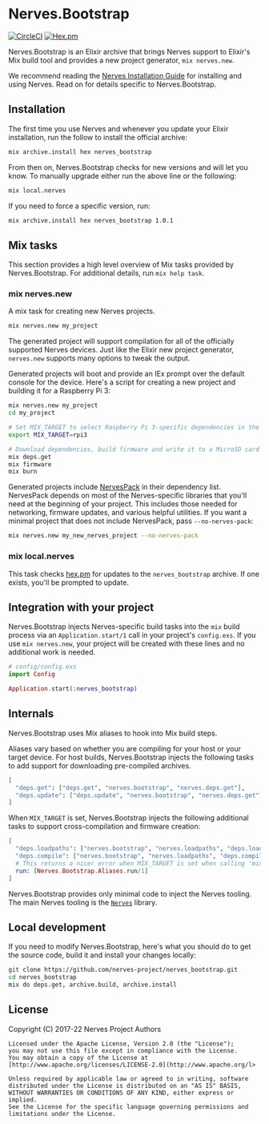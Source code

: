 # Nerves.Bootstrap

[![CircleCI](https://circleci.com/gh/nerves-project/nerves_bootstrap.svg?style=svg)](https://circleci.com/gh/nerves-project/nerves_bootstrap)
[![Hex.pm](https://img.shields.io/hexpm/v/nerves_bootstrap.svg)](https://hex.pm/packages/nerves_bootstrap)

Nerves.Bootstrap is an Elixir archive that brings Nerves support to Elixir's Mix
build tool and provides a new project generator, `mix nerves.new`.

We recommend reading the [Nerves Installation
Guide](https://hexdocs.pm/nerves/installation.html) for installing and using
Nerves. Read on for details specific to Nerves.Bootstrap.

## Installation

The first time you use Nerves and whenever you update your Elixir installation,
run the follow to install the official archive:

```bash
mix archive.install hex nerves_bootstrap
```

From then on, Nerves.Bootstrap checks for new versions and will let you know. To
manually upgrade either run the above line or the following:

```bash
mix local.nerves
```

If you need to force a specific version, run:

```bash
mix archive.install hex nerves_bootstrap 1.0.1
```

## Mix tasks

This section provides a high level overview of Mix tasks provided by
Nerves.Bootstrap. For additional details, run `mix help task`.

### mix nerves.new

A mix task for creating new Nerves projects.

```bash
mix nerves.new my_project
```

The generated project will support compilation for all of the officially
supported Nerves devices. Just like the Elixir new project generator,
`nerves.new` supports many options to tweak the output.

Generated projects will boot and provide an IEx prompt over the default console
for the device. Here's a script for creating a new project and building it for a
Raspberry Pi 3:

```bash
mix nerves.new my_project
cd my_project

# Set MIX_TARGET to select Raspberry Pi 3-specific dependencies in the mix.exs
export MIX_TARGET=rpi3

# Download dependencies, build firmware and write it to a MicroSD card
mix deps.get
mix firmware
mix burn
```

Generated projects include [NervesPack](https://hex.pm/packages/nerves_pack) in
their dependency list. NervesPack depends on most of the Nerves-specific
libraries that you'll need at the beginning of your project. This includes those
needed for networking, firmware updates, and various helpful utilities.  If you
want a minimal project that does not include NervesPack, pass
`--no-nerves-pack`:

```bash
mix nerves.new my_new_nerves_project --no-nerves-pack
```

### mix local.nerves

This task checks [hex.pm](https://hex.pm/packages/nerves_bootstrap) for updates
to the `nerves_bootstrap` archive. If one exists, you'll be prompted to update.

## Integration with your project

Nerves.Bootstrap injects Nerves-specific build tasks into the `mix` build process via
an `Application.start/1` call in your project's `config.exs`. If you use `mix
nerves.new`, your project will be created with these lines and no additional
work is needed.

```elixir
# config/config.exs
import Config

Application.start(:nerves_bootstrap)
```

## Internals

Nerves.Bootstrap uses Mix aliases to hook into Mix build steps.

Aliases vary based on whether you are compiling for your host or your target
device. For host builds, Nerves.Bootstrap injects the following tasks to add
support for downloading pre-compiled archives.

```elixir
[
  "deps.get": ["deps.get", "nerves.bootstrap", "nerves.deps.get"],
  "deps.update": ["deps.update", "nerves.bootstrap", "nerves.deps.get"]
]
```

When `MIX_TARGET` is set, Nerves.Bootstrap injects the following additional
tasks to support cross-compilation and firmware creation:

```elixir
[
  "deps.loadpaths": ["nerves.bootstrap", "nerves.loadpaths", "deps.loadpaths"],
  "deps.compile": ["nerves.bootstrap", "nerves.loadpaths", "deps.compile"],
  # This returns a nicer error when MIX_TARGET is set when calling 'mix run'
  run: [Nerves.Bootstrap.Aliases.run/1]
]
```

Nerves.Bootstrap provides only minimal code to inject the Nerves tooling. The
main Nerves tooling is the [`Nerves`](https://github.com/nerves-project/nerves)
library.

## Local development

If you need to modify Nerves.Bootstrap, here's what you should do to get
the source code, build it and install your changes locally:

```bash
git clone https://github.com/nerves-project/nerves_bootstrap.git
cd nerves_bootstrap
mix do deps.get, archive.build, archive.install
```

## License

Copyright (C) 2017-22 Nerves Project Authors

    Licensed under the Apache License, Version 2.0 (the "License");
    you may not use this file except in compliance with the License.
    You may obtain a copy of the License at [http://www.apache.org/licenses/LICENSE-2.0](http://www.apache.org/l>

    Unless required by applicable law or agreed to in writing, software
    distributed under the License is distributed on an "AS IS" BASIS,
    WITHOUT WARRANTIES OR CONDITIONS OF ANY KIND, either express or implied.
    See the License for the specific language governing permissions and
    limitations under the License.

